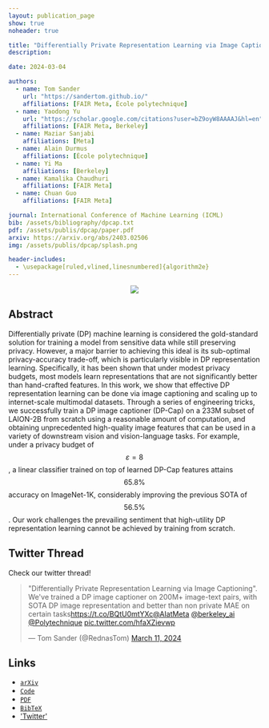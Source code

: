 ```yaml
---
layout: publication_page
show: true
noheader: true

title: "Differentially Private Representation Learning via Image Captioning"
description: 

date: 2024-03-04

authors:
  - name: Tom Sander
    url: "https://sandertom.github.io/"
    affiliations: [FAIR Meta, École polytechnique]
  - name: Yaodong Yu
    url: "https://scholar.google.com/citations?user=bZ9oyW8AAAAJ&hl=en"
    affiliations: [FAIR Meta, Berkeley]
  - name: Maziar Sanjabi
    affiliations: [Meta]
  - name: Alain Durmus
    affiliations: [École polytechnique]
  - name: Yi Ma
    affiliations: [Berkeley]
  - name: Kamalika Chaudhuri
    affiliations: [FAIR Meta]
  - name: Chuan Guo
    affiliations: [FAIR Meta]

journal: International Conference of Machine Learning (ICML)
bib: /assets/bibliography/dpcap.txt
pdf: /assets/publis/dpcap/paper.pdf 
arxiv: https://arxiv.org/abs/2403.02506
img: /assets/publis/dpcap/splash.png

header-includes:
  - \usepackage[ruled,vlined,linesnumbered]{algorithm2e}
---
```


<!-- center -->
<p align="center">
  <img src="{{page.img}}" class="img-fluid thumbnail mt-2" style="max-width: 75%;">
</p>

## Abstract

Differentially private (DP) machine learning is considered the gold-standard solution for training a model from sensitive data while still preserving privacy. However, a major barrier to achieving this ideal is its sub-optimal privacy-accuracy trade-off, which is particularly visible in DP representation learning. Specifically, it has been shown that under modest privacy budgets, most models learn representations that are not significantly better than hand-crafted features. In this work, we show that effective DP representation learning can be done via image captioning and scaling up to internet-scale multimodal datasets. Through a series of engineering tricks, we successfully train a DP image captioner (DP-Cap) on a 233M subset of LAION-2B from scratch using a reasonable amount of computation, and obtaining unprecedented high-quality image features that can be used in a variety of downstream vision and vision-language tasks.  For example, under a privacy budget of $$\varepsilon=8$$, a linear classifier trained on top of learned DP-Cap features attains $$65.8\%$$ accuracy on ImageNet-1K, considerably improving the previous SOTA of $$56.5\%$$. Our work challenges the prevailing sentiment that high-utility DP representation learning cannot be achieved by training from scratch.
  
## Twitter Thread

Check our twitter thread!

<blockquote class="twitter-tweet"><p lang="en" dir="ltr">&quot;Differentially Private Representation Learning via Image Captioning&quot;. We&#39;ve trained a DP image captioner on 200M+ image-text pairs, with SOTA DP image representation and better than non private MAE on certain tasks<a href="https://t.co/BQtU0mtYXc">https://t.co/BQtU0mtYXc</a><a href="https://twitter.com/AIatMeta?ref_src=twsrc%5Etfw">@AIatMeta</a> <a href="https://twitter.com/berkeley_ai?ref_src=twsrc%5Etfw">@berkeley_ai</a> <a href="https://twitter.com/Polytechnique?ref_src=twsrc%5Etfw">@Polytechnique</a> <a href="https://t.co/hfaXZievwp">pic.twitter.com/hfaXZievwp</a></p>&mdash; Tom Sander (@RednasTom) <a href="https://twitter.com/RednasTom/status/1767083465843851384?ref_src=twsrc%5Etfw">March 11, 2024</a></blockquote> <script async src="https://platform.twitter.com/widgets.js" charset="utf-8"></script>

<!-- <img src="/assets/publis/tan/poster.png" class="img-fluid thumbnail mt-2" alt="Overview. Total Amount of Noise (TAN) for performance improvement under differential privacy constraing."> --> 


<!-- ## Video

<p align="center"><iframe width="560" height="315" src="" title="YouTube video player" frameborder="0" allow="accelerometer; autoplay; clipboard-write; encrypted-media; gyroscope; picture-in-picture" allowfullscreen></iframe></p> -->

## Links

- [`arXiv`]({{page.arxiv}})
- [`Code`]({{page.code}})
- [`PDF`]({{page.pdf}})
- [`BibTeX`]({{page.bib}})
- ['Twitter'](https://x.com/RednasTom/status/1767083465843851384?s=20)

